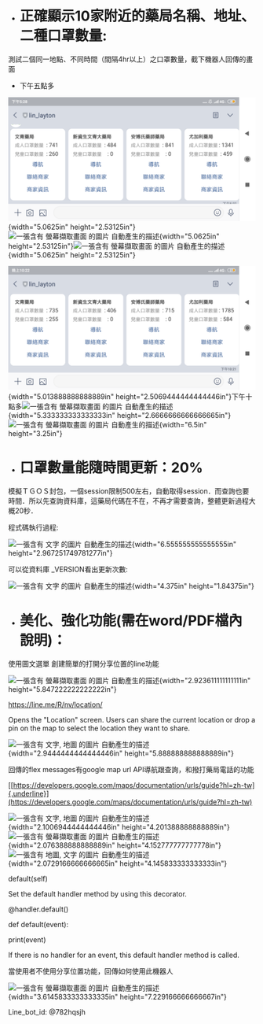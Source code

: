 -   正確顯示10家附近的藥局名稱、地址、二種口罩數量:
    ===============================================

測試二個同一地點、不同時間（間隔4hr以上）之口罩數量，截下機器人回傳的畫面

-   下午五點多

![](./myMediaFolder/media/image1.png){width="5.0625in"
height="2.53125in"}![一張含有 螢幕擷取畫面 的圖片
自動產生的描述](./myMediaFolder/media/image2.png){width="5.0625in"
height="2.53125in"}![一張含有 螢幕擷取畫面 的圖片
自動產生的描述](./myMediaFolder/media/image3.png){width="5.0625in"
height="2.53125in"}

![](./myMediaFolder/media/image4.png){width="5.013888888888889in"
height="2.5069444444444446in"}下午十點多![一張含有 螢幕擷取畫面 的圖片
自動產生的描述](./myMediaFolder/media/image5.png){width="5.333333333333333in"
height="2.6666666666666665in"}![一張含有 螢幕擷取畫面 的圖片
自動產生的描述](./myMediaFolder/media/image6.png){width="6.5in"
height="3.25in"}

-   口罩數量能隨時間更新：20%
    =========================

模擬ＴＧＯＳ封包，一個session限制500左右，自動取得session．而查詢也要時間．所以先查詢資料庫，這藥局代碼在不在，不再才需要查詢，整體更新過程大概20秒．

程式碼執行過程:

![一張含有 文字 的圖片
自動產生的描述](./myMediaFolder/media/image7.png){width="6.555555555555555in"
height="2.967251749781277in"}

可以從資料庫 \_VERSION看出更新次數:

![一張含有 文字 的圖片
自動產生的描述](./myMediaFolder/media/image8.png){width="4.375in"
height="1.84375in"}

-   美化、強化功能(需在word/PDF檔內說明)：
    ======================================

使用圖文選單 創建簡單的打開分享位置的line功能

![一張含有 螢幕擷取畫面 的圖片
自動產生的描述](./myMediaFolder/media/image9.jpeg){width="2.923611111111111in"
height="5.847222222222222in"}

https://line.me/R/nv/location/

Opens the \"Location\" screen. Users can share the current location or
drop a pin on the map to select the location they want to share.

![一張含有 文字, 地圖 的圖片
自動產生的描述](./myMediaFolder/media/image10.jpeg){width="2.9444444444444446in"
height="5.888888888888889in"}

回傳的flex messages有google map url API導航跟查詢，和撥打藥局電話的功能

[[https://developers.google.com/maps/documentation/urls/guide?hl=zh-tw]{.underline}](https://developers.google.com/maps/documentation/urls/guide?hl=zh-tw)

![一張含有 文字, 地圖 的圖片
自動產生的描述](./myMediaFolder/media/image11.png){width="2.1006944444444446in"
height="4.201388888888889in"}![一張含有 螢幕擷取畫面 的圖片
自動產生的描述](./myMediaFolder/media/image12.png){width="2.076388888888889in"
height="4.152777777777778in"}![一張含有 地圖, 文字 的圖片
自動產生的描述](./myMediaFolder/media/image13.png){width="2.0729166666666665in"
height="4.145833333333333in"}

default(self)

Set the default handler method by using this decorator.

\@handler.default()

def default(event):

print(event)

If there is no handler for an event, this default handler method is
called.

當使用者不使用分享位置功能，回傳如何使用此機器人

![一張含有 螢幕擷取畫面 的圖片
自動產生的描述](./myMediaFolder/media/image14.png){width="3.6145833333333335in"
height="7.229166666666667in"}

Line\_bot\_id: \@782hqsjh
